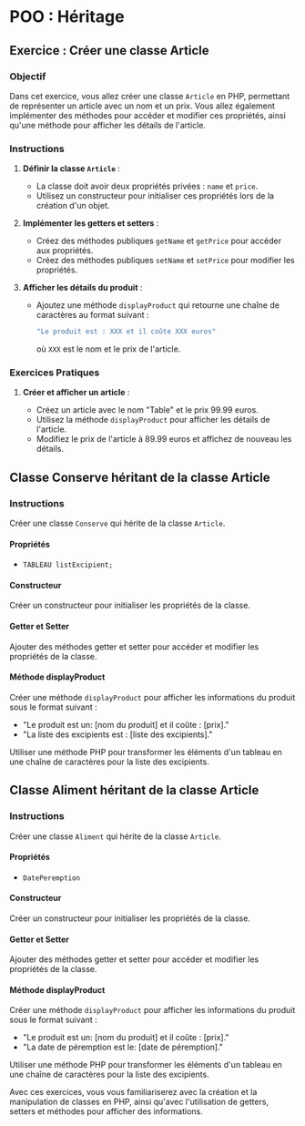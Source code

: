 # POO : Héritage

## Exercice : Créer une classe Article

### Objectif

Dans cet exercice, vous allez créer une classe `Article` en PHP, permettant de représenter un article avec un nom et un prix. Vous allez également implémenter des méthodes pour accéder et modifier ces propriétés, ainsi qu'une méthode pour afficher les détails de l'article.

### Instructions

1. **Définir la classe `Article`** :

    - La classe doit avoir deux propriétés privées : `name` et `price`.
    - Utilisez un constructeur pour initialiser ces propriétés lors de la création d'un objet.

2. **Implémenter les getters et setters** :

    - Créez des méthodes publiques `getName` et `getPrice` pour accéder aux propriétés.
    - Créez des méthodes publiques `setName` et `setPrice` pour modifier les propriétés.

3. **Afficher les détails du produit** :
    - Ajoutez une méthode `displayProduct` qui retourne une chaîne de caractères au format suivant :
        ```php
        "Le produit est : XXX et il coûte XXX euros"
        ```
        où `XXX` est le nom et le prix de l'article.

### Exercices Pratiques

1. **Créer et afficher un article** :

    - Créez un article avec le nom "Table" et le prix 99.99 euros.
    - Utilisez la méthode `displayProduct` pour afficher les détails de l'article.
    - Modifiez le prix de l'article à 89.99 euros et affichez de nouveau les détails.

## Classe Conserve héritant de la classe Article

### Instructions

Créer une classe `Conserve` qui hérite de la classe `Article`.

#### Propriétés

-   `TABLEAU listExcipient;`

#### Constructeur

Créer un constructeur pour initialiser les propriétés de la classe.

#### Getter et Setter

Ajouter des méthodes getter et setter pour accéder et modifier les propriétés de la classe.

#### Méthode displayProduct

Créer une méthode `displayProduct` pour afficher les informations du produit sous le format suivant :

-   "Le produit est un: [nom du produit] et il coûte : [prix]."
-   "La liste des excipients est : [liste des excipients]."

Utiliser une méthode PHP pour transformer les éléments d'un tableau en une chaîne de caractères pour la liste des excipients.

## Classe Aliment héritant de la classe Article

### Instructions

Créer une classe `Aliment` qui hérite de la classe `Article`.

#### Propriétés

-   `DatePeremption`

#### Constructeur

Créer un constructeur pour initialiser les propriétés de la classe.

#### Getter et Setter

Ajouter des méthodes getter et setter pour accéder et modifier les propriétés de la classe.

#### Méthode displayProduct

Créer une méthode `displayProduct` pour afficher les informations du produit sous le format suivant :

-   "Le produit est un: [nom du produit] et il coûte : [prix]."
-   "La date de péremption est le: [date de péremption]."

Utiliser une méthode PHP pour transformer les éléments d'un tableau en une chaîne de caractères pour la liste des excipients.

Avec ces exercices, vous vous familiariserez avec la création et la manipulation de classes en PHP, ainsi qu'avec l'utilisation de getters, setters et méthodes pour afficher des informations.
